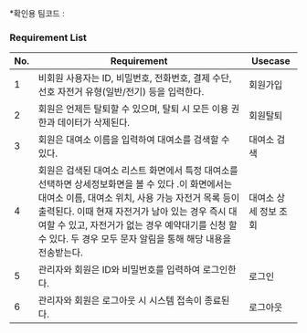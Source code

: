 *확인용 팀코드 : 
### Requirement List
| No. | Requirement | Usecase |
| --- | --- | --- |
| 1 | 비회원 사용자는 ID, 비밀번호, 전화번호, 결제 수단, 선호 자전거 유형(일반/전기) 등을 입력한다. | 회원가입 |
| 2 | 회원은 언제든 탈퇴할 수 있으며, 탈퇴 시 모든 이용 권한과 데이터가 삭제된다. | 회원탈퇴 |
| 3 | 회원은 대여소 이름을 입력하여 대여소를 검색할 수 있다. | 대여소 검색 |
| 4 | 회원은 검색된 대여소 리스트 화면에서 특정 대여소를 선택하면 상세정보화면을 볼 수 있다 .이 화면에서는 대여소 이름, 대여소 위치, 사용 가능 자전거 목록 등이 출력된다. 이때 현재 자전거가 남아 있는 경우 즉시 대여할 수 있고, 자전거가 없는 경우 예약대기를 신청 할 수 있다. 두 경우 모두 문자 알림을 통해 해당 내용을 전송받는다. | 대여소 상세 정보 조회 |
| 5 | 관리자와 회원은 ID와 비밀번호를 입력하여 로그인한다. | 로그인 |
| 6 | 관리자와 회원은 로그아웃 시 시스템 접속이 종료된다. | 로그아웃 |